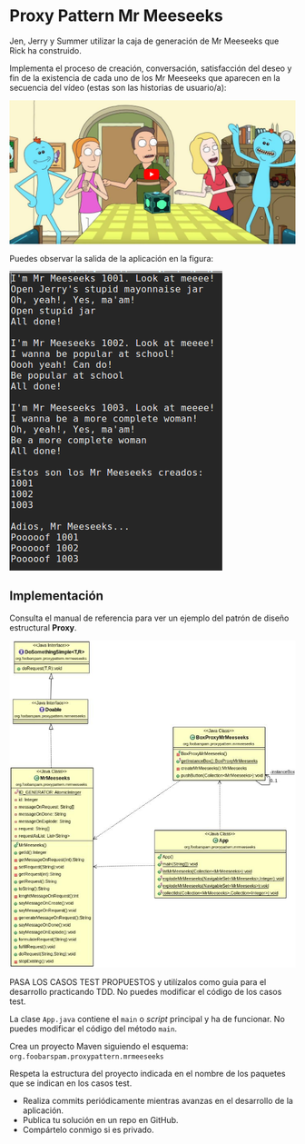 
Proxy Pattern Mr Meeseeks
=========================

Jen, Jerry y Summer utilizar la caja de generación de Mr Meeseeks que Rick ha construido.

Implementa el proceso de creación, conversación, satisfacción del deseo y fin de la existencia de cada uno de los Mr Meeseeks que aparecen en la secuencia del vídeo (estas son las historias de usuario/a):

[![Cómo invocar a un Mr Meeseeks](./mrmeeseeks_sequence.png)](https://www.youtube.com/watch?v=qUYvIAP3qQk&t=3s)

Puedes observar la salida de la aplicación en la figura:

![Salida consola](./salida_terminal.png)

## Implementación

Consulta el manual de referencia para ver un ejemplo del patrón de diseño estructural **Proxy**.

![Diagrama de clases UML Proxy Pattern](./diagrama_clases_UML_proxy_pattern.jpg)

PASA LOS CASOS TEST PROPUESTOS y utilízalos como guia para el desarrollo practicando TDD. No puedes modificar el código de los casos test.

La clase `App.java` contiene el `main` o _script_ principal y ha de funcionar. No puedes modificar el código del método `main`.

Crea un proyecto Maven siguiendo el esquema: `org.foobarspam.proxypattern.mrmeeseeks`

Respeta la estructura del proyecto indicada en el nombre de los paquetes que se indican en los casos test.

- Realiza commits periódicamente mientras avanzas en el desarrollo de la aplicación.
- Publica tu solución en un repo en GitHub.
- Compártelo conmigo si es privado.
